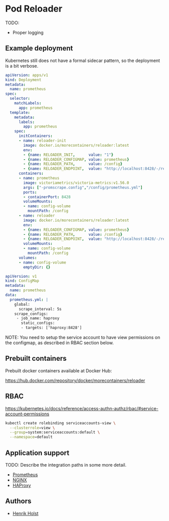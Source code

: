 # Pod Reloader

TODO:

* Proper logging

## Example deployment

Kubernetes still does not have a formal sidecar pattern,
so the deployment is a bit verbose.

```yaml
apiVersion: apps/v1
kind: Deployment
metadata:
  name: prometheus
spec:
  selector:
    matchLabels:
      app: prometheus
  template:
    metadata:
      labels:
        app: prometheus
    spec:
      initContainers:
      - name: reloader-init
        image: docker.io/morecontainers/reloader:latest
        env:
        - {name: RELOADER_INIT,      value: "1"}
        - {name: RELOADER_CONFIGMAP, value: prometheus}
        - {name: RELOADER_PATH,      value: /config}
        - {name: RELOADER_ENDPOINT,  value: "http://localhost:8428/-/reload"}
      containers:
      - name: prometheus
        image: victoriametrics/victoria-metrics:v1.56.0
        args: ["-promscrape.config","/config/prometheus.yml"]
        ports:
        - containerPort: 8428
        volumeMounts:
        - name: config-volume
          mountPath: /config
      - name: reloader
        image: docker.io/morecontainers/reloader:latest
        env:
        - {name: RELOADER_CONFIGMAP, value: prometheus}
        - {name: RELOADER_PATH,      value: /config}
        - {name: RELOADER_ENDPOINT,  value: "http://localhost:8428/-/reload"}
        volumeMounts:
        - name: config-volume
          mountPath: /config
      volumes:
      - name: config-volume
        emptyDir: {}
```

```yaml
apiVersion: v1
kind: ConfigMap
metadata:
  name: prometheus
data:
  prometheus.yml: |
    global:
      scrape_interval: 5s
    scrape_configs:
     - job_name: haproxy
       static_configs:
       - targets: ['haproxy:8428']
```

NOTE:  You need to setup the service account to have view permissions on the configmap,
as described in RBAC section below.

## Prebuilt containers

Prebuilt docker containers available at Docker Hub:

https://hub.docker.com/repository/docker/morecontainers/reloader

## RBAC

https://kubernetes.io/docs/reference/access-authn-authz/rbac/#service-account-permissions

```sh
kubectl create rolebinding serviceaccounts-view \
  --clusterrole=view \
  --group=system:serviceaccounts:default \
  --namespace=default
```

## Application support

TODO: Describe the integration paths in some more detail.

* [Prometheus](https://github.com/prometheus/prometheus/issues/1572)
* [NGINX](https://www.nginx.com/resources/wiki/start/topics/tutorials/commandline/)
* [HAProxy](https://www.haproxy.com/blog/haproxy-process-management/)

## Authors

* [Henrik Holst](mailto:hholst80@gmail.com)
